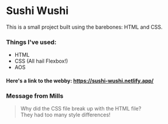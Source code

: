 # Sushi Wushi
This is a small project built using the barebones: HTML and CSS.

### Things I've used:
- HTML
- CSS (All hail Flexbox!)
- AOS

#### Here's a link to the webby: https://sushi-wushi.netlify.app/

### Message from Mills
> Why did the CSS file break up with the HTML file? <br>
> They had too many style differences!
